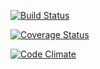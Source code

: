 [![Build Status](https://travis-ci.org/afwilkin/c4cs-w17-rpn.svg?branch=master)](https://travis-ci.org/afwilkin/c4cs-w17-rpn)

[![Coverage Status](https://coveralls.io/repos/github/afwilkin/c4cs-w17-rpn/badge.svg?branch=master)](https://coveralls.io/github/afwilkin/c4cs-w17-rpn?branch=master)

[![Code Climate](https://codeclimate.com/github/afwilkin/c4cs-w17-rpn/badge.svg)](https://codeclimate.com/github/afwilkin/c4cs-w17-rpn)
